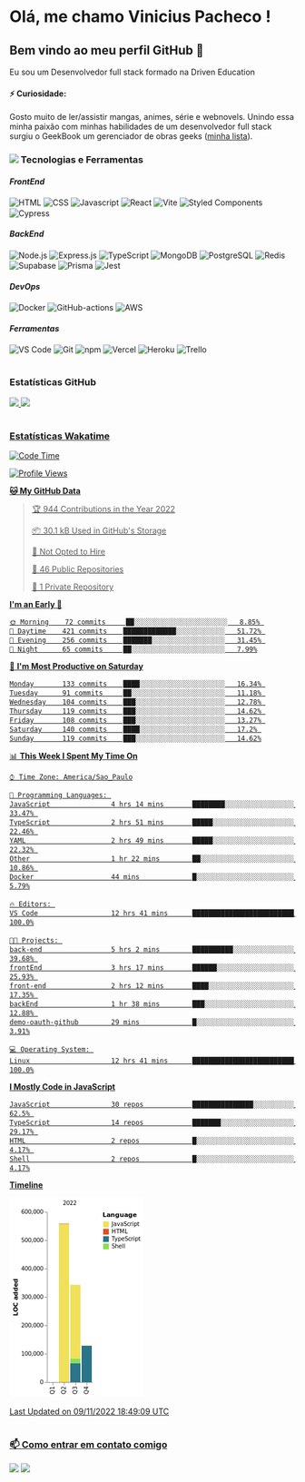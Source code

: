 # Olá, me chamo Vinicius Pacheco !

## Bem vindo ao meu perfil GitHub 👋

Eu sou um Desenvolvedor full stack formado na Driven Education

#### ⚡ Curiosidade:

Gosto muito de ler/assistir mangas, animes, série e webnovels. Unindo essa minha paixão com minhas habilidades de um desenvolvedor full stack surgiu o GeekBook um gerenciador de obras geeks ([minha lista](https://geek-book.vercel.app/shared/xPqn2OxDl)).

### <img width="26" src="https://media1.giphy.com/media/IauL6LvGNlT3ffhcqq/giphy.gif"> Tecnologias e Ferramentas

#### _FrontEnd_

<div>
  <img align="center" title="HTML" alt="HTML" src="https://img.shields.io/badge/html5-%23E34F26.svg?style=for-the-badge&logo=html5&logoColor=white" />
  <img align="center" title="CSS" alt="CSS" src="https://img.shields.io/badge/css3-%231572B6.svg?style=for-the-badge&logo=css3&logoColor=white" />
  <img align="center" title="Javascript" alt="Javascript" src="https://img.shields.io/badge/javascript-%23323330.svg?style=for-the-badge&logo=javascript&logoColor=%23F7DF1E" />
  <img align="center" title="React" alt="React" src="https://img.shields.io/badge/react-%2320232a.svg?style=for-the-badge&logo=react&logoColor=%2361DAFB" />
  <img align="center" title="Vite" alt="Vite" src="https://img.shields.io/badge/vite-%23646CFF.svg?style=for-the-badge&logo=vite&logoColor=white" />
  <img align="center" title="Styled Components" alt="Styled Components" src="https://img.shields.io/badge/styled--components-DB7093?style=for-the-badge&logo=styled-components&logoColor=white" />
  <img align="center" title="Cypress" alt="Cypress" src="https://img.shields.io/badge/-cypress-%23E5E5E5?style=for-the-badge&logo=cypress&logoColor=058a5e" />
</div>

#### _BackEnd_

<div>
  <img align="center" title="Node.js" alt="Node.js" src="https://img.shields.io/badge/node.js-6DA55F?style=for-the-badge&logo=node.js&logoColor=white" />
  <img align="center" title="Express.js" alt="Express.js" src="https://img.shields.io/badge/express.js-%23404d59.svg?style=for-the-badge&logo=express&logoColor=%2361DAFB" />
  <img align="center" title="TypeScript" alt="TypeScript" src="https://img.shields.io/badge/typescript-%23007ACC.svg?style=for-the-badge&logo=typescript&logoColor=white" />
  <img align="center" title="MongoDB" alt="MongoDB" src="https://img.shields.io/badge/MongoDB-%234ea94b.svg?style=for-the-badge&logo=mongodb&logoColor=white" />
  <img align="center" title="PostgreSQL" alt="PostgreSQL" src="https://img.shields.io/badge/redis-%23DD0031.svg?style=for-the-badge&logo=redis&logoColor=white" />
  <img align="center" title="Redis" alt="Redis" src="https://img.shields.io/badge/postgres-%23316192.svg?style=for-the-badge&logo=postgresql&logoColor=white" />
  <img align="center" title="Supabase" alt="Supabase" src="https://img.shields.io/badge/Supabase-3ECF8E?style=for-the-badge&logo=supabase&logoColor=white" />
  <img align="center" title="Prisma" alt="Prisma" src="https://img.shields.io/badge/Prisma-3982CE?style=for-the-badge&logo=Prisma&logoColor=white" />
  <img align="center" title="Jest" alt="Jest" src="https://img.shields.io/badge/-jest-%23C21325?style=for-the-badge&logo=jest&logoColor=white" />
</div>

#### _DevOps_

<div>
  <img align="center" title="Docker" alt="Docker" src="https://img.shields.io/badge/docker-%230db7ed.svg?style=for-the-badge&logo=docker&logoColor=white" />
  <img align="center" title="GitHub-actions" alt="GitHub-actions" src="https://img.shields.io/badge/github%20actions-%232671E5.svg?style=for-the-badge&logo=githubactions&logoColor=white" />
  <img align="center" title="AWS" alt="AWS" src="https://img.shields.io/badge/AWS-%23FF9900.svg?style=for-the-badge&logo=amazon-aws&logoColor=white" />
</div>

#### _Ferramentas_

<div>
  <img align="center" title="VS Code" alt="VS Code" src="https://img.shields.io/badge/Visual%20Studio-5C2D91.svg?style=for-the-badge&logo=visual-studio&logoColor=white" />
  <img align="center" title="Git" alt="Git" src="https://img.shields.io/badge/git-%23F05033.svg?style=for-the-badge&logo=git&logoColor=white" />
  <img align="center" title="npm" alt="npm" src="https://img.shields.io/badge/NPM-%23000000.svg?style=for-the-badge&logo=npm&logoColor=white" />
  <img align="center" title="Vercel" alt="Vercel" src="https://img.shields.io/badge/vercel-%23000000.svg?style=for-the-badge&logo=vercel&logoColor=white" />
  <img align="center" title="Heroku" alt="Heroku" src="https://img.shields.io/badge/heroku-%23430098.svg?style=for-the-badge&logo=heroku&logoColor=white" />
  <img align="center" title="Trello" alt="Trello" src="https://img.shields.io/badge/Trello-%23026AA7.svg?style=for-the-badge&logo=Trello&logoColor=white" />
</div>

#

### Estatísticas GitHub

<div>
<a href="https://github.com/ThVinicius">
<img height="180em" src="https://github-readme-stats.vercel.app/api/top-langs/?username=ThVinicius&layout=compact&langs_count=7&theme=dracula"/>
<img height="180em" src="https://github-readme-stats.vercel.app/api?username=ThVinicius&show_icons=true&theme=dracula&include_all_commits=true&count_private=true"/>
</div>

#

### Estatísticas Wakatime

<!--START_SECTION:waka-->
![Code Time](http://img.shields.io/badge/Code%20Time-836%20hrs%2035%20mins-blue)

![Profile Views](http://img.shields.io/badge/Profile%20Views-9-blue)

**🐱 My GitHub Data** 

> 🏆 944 Contributions in the Year 2022
 > 
> 📦 30.1 kB Used in GitHub's Storage 
 > 
> 🚫 Not Opted to Hire
 > 
> 📜 46 Public Repositories 
 > 
> 🔑 1 Private Repository 
 > 
**I'm an Early 🐤** 

```text
🌞 Morning    72 commits     ██░░░░░░░░░░░░░░░░░░░░░░░   8.85% 
🌆 Daytime    421 commits    █████████████░░░░░░░░░░░░   51.72% 
🌃 Evening    256 commits    ███████░░░░░░░░░░░░░░░░░░   31.45% 
🌙 Night      65 commits     ██░░░░░░░░░░░░░░░░░░░░░░░   7.99%

```
📅 **I'm Most Productive on Saturday** 

```text
Monday       133 commits    ████░░░░░░░░░░░░░░░░░░░░░   16.34% 
Tuesday      91 commits     ██░░░░░░░░░░░░░░░░░░░░░░░   11.18% 
Wednesday    104 commits    ███░░░░░░░░░░░░░░░░░░░░░░   12.78% 
Thursday     119 commits    ███░░░░░░░░░░░░░░░░░░░░░░   14.62% 
Friday       108 commits    ███░░░░░░░░░░░░░░░░░░░░░░   13.27% 
Saturday     140 commits    ████░░░░░░░░░░░░░░░░░░░░░   17.2% 
Sunday       119 commits    ███░░░░░░░░░░░░░░░░░░░░░░   14.62%

```


📊 **This Week I Spent My Time On** 

```text
⌚︎ Time Zone: America/Sao_Paulo

💬 Programming Languages: 
JavaScript               4 hrs 14 mins       ████████░░░░░░░░░░░░░░░░░   33.47% 
TypeScript               2 hrs 51 mins       █████░░░░░░░░░░░░░░░░░░░░   22.46% 
YAML                     2 hrs 49 mins       █████░░░░░░░░░░░░░░░░░░░░   22.32% 
Other                    1 hr 22 mins        ██░░░░░░░░░░░░░░░░░░░░░░░   10.86% 
Docker                   44 mins             █░░░░░░░░░░░░░░░░░░░░░░░░   5.79%

🔥 Editors: 
VS Code                  12 hrs 41 mins      █████████████████████████   100.0%

🐱‍💻 Projects: 
back-end                 5 hrs 2 mins        ██████████░░░░░░░░░░░░░░░   39.68% 
frontEnd                 3 hrs 17 mins       ██████░░░░░░░░░░░░░░░░░░░   25.93% 
front-end                2 hrs 12 mins       ████░░░░░░░░░░░░░░░░░░░░░   17.35% 
backEnd                  1 hr 38 mins        ███░░░░░░░░░░░░░░░░░░░░░░   12.88% 
demo-oauth-github        29 mins             █░░░░░░░░░░░░░░░░░░░░░░░░   3.91%

💻 Operating System: 
Linux                    12 hrs 41 mins      █████████████████████████   100.0%

```

**I Mostly Code in JavaScript** 

```text
JavaScript               30 repos            ███████████████░░░░░░░░░░   62.5% 
TypeScript               14 repos            ███████░░░░░░░░░░░░░░░░░░   29.17% 
HTML                     2 repos             █░░░░░░░░░░░░░░░░░░░░░░░░   4.17% 
Shell                    2 repos             █░░░░░░░░░░░░░░░░░░░░░░░░   4.17%

```


**Timeline**

![Chart not found](https://raw.githubusercontent.com/ThVinicius/ThVinicius/main/charts/bar_graph.png) 


 Last Updated on 09/11/2022 18:49:09 UTC
<!--END_SECTION:waka-->

#

### 📫 Como entrar em contato comigo

<div>
  <a href = "mailto:vinicioss9955@gmail.com"><img src="https://img.shields.io/badge/Gmail-D14836?style=for-the-badge&logo=gmail&logoColor=white" target="_blank"></a>
  <a href="https://www.linkedin.com/in/thvinicius" target="_blank"><img src="https://img.shields.io/badge/-LinkedIn-%230077B5?style=for-the-badge&logo=linkedin&logoColor=white" target="_blank"></a>
</div>

<!--
**ThVinicius/ThVinicius** is a ✨ _special_ ✨ repository because its `README.md` (this file) appears on your GitHub profile.

Here are some ideas to get you started:

- 🔭 I’m currently working on ...
- 🌱 I’m currently learning ...
- 👯 I’m looking to collaborate on ...
- 🤔 I’m looking for help with ...
- 💬 Ask me about ...
- 📫 How to reach me: ...
- 😄 Pronouns: ...
- ⚡ Fun fact: ...
-->
